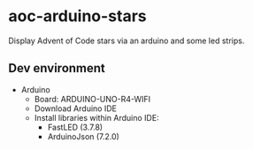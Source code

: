 # aoc-arduino-stars

Display Advent of Code stars via an arduino and some led strips.

## Dev environment

- Arduino
  - Board: ARDUINO-UNO-R4-WIFI
  - Download Arduino IDE
  - Install libraries within Arduino IDE:
    - FastLED (3.7.8)
    - ArduinoJson (7.2.0)
